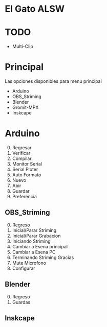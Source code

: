 # El Gato ALSW


# TODO

* Multi-Clip

# Principal

Las opciones disponibles para menu principal

* Arduino
* OBS_Striming
* Blender
* Gromit-MPX
* Inskcape

# Arduino

0. Regresar
1. Verificar
2. Compilar
3. Monitor Serial
4. Serial Ploter
5. Auto Formato
6. Nuevo
7. Abir
8. Guardar
9. Preferencia

## OBS_Striming

0. Regreso
1. Inicial/Parar Striming
2. Inicial/Parar Grabacion
3. Iniciando Striming
4. Cambiar a Esena principal
5. Cambiar a Esena PC
6. Terminando Striming Gracias
7. Mute Microfono
8. Configurar

## Blender

0. Regreso
1. Guardas

## Inskcape

